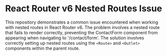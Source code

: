 # React Router v6 Nested Routes Issue

This repository demonstrates a common issue encountered when working with nested routes in React Router v6.  The problem involves a nested route that fails to render correctly, preventing the ContactForm component from appearing when navigating to '/contact/form'.  The solution involves correctly setting up nested routes using the `<Route>` and `<Outlet>` components within the parent route.